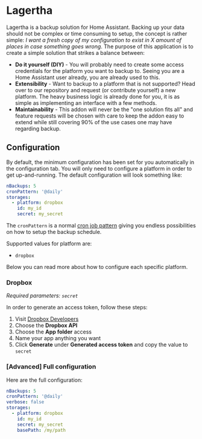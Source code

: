 # Lagertha

Lagertha is a backup solution for Home Assistant. Backing up your data should not be complex or time consuming to setup, the concept is rather simple: *I want a fresh copy of my configuration to exist in X amount of places in case something goes wrong*. The purpose of this application is to create a simple solution that strikes a balance between:

* **Do it yourself (DIY)** - You will probably need to create some access credentials for the platform you want to backup to. Seeing you are a Home Assistant user already, you are already used to this.
* **Extensibility** - Want to backup to a platform that is not supported? Head over to our repository and request (or contribute yourself) a new platform. The heavy business logic is already done for you, it is as simple as implementing an interface with a few methods.
* **Maintainability** - This addon will never be the "one solution fits all" and feature requests will be chosen with care to keep the addon easy to extend while still covering 90% of the use cases one may have regarding backup.

## Configuration

By default, the minimum configuration has been set for you automatically in the configuration tab. You will only need to configure a platform in order to get up-and-running. The default configuration will look something like:

```yml
nBackups: 5
cronPattern: '@daily'
storages:
  - platform: dropbox
    id: my_id
    secret: my_secret
```

The `cronPattern` is a normal [cron job pattern](https://crontab.guru/) giving you endless possibilities on how to setup the backup schedule. 

Supported values for platform are:

* `dropbox`

Below you can read more about how to configure each specific platform.

### Dropbox

*Required parameters: `secret`*

In order to generate an access token, follow these steps:

1. Visit [Dropbox Developers](https://www.dropbox.com/developers/apps/create)
2. Choose the **Dropbox API**
3. Choose the **App folder** access
4. Name your app anything you want
5. Click **Generate** under **Generated access token** and copy the value to `secret`

### [Advanced] Full configuration

Here are the full configuration:

```yml
nBackups: 5
cronPattern: '@daily'
verbose: false
storages:
  - platform: dropbox
    id: my_id
    secret: my_secret
    basePath: /my/path
```

